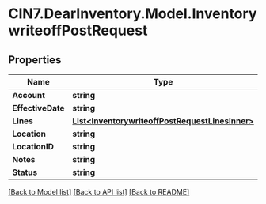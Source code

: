 # CIN7.DearInventory.Model.InventorywriteoffPostRequest

## Properties

| Name              | Type                                                                                                | Description | Notes      |
| ----------------- | --------------------------------------------------------------------------------------------------- | ----------- | ---------- |
| **Account**       | **string**                                                                                          |             | [optional] |
| **EffectiveDate** | **string**                                                                                          |             | [optional] |
| **Lines**         | [**List&lt;InventorywriteoffPostRequestLinesInner&gt;**](InventorywriteoffPostRequestLinesInner.md) |             | [optional] |
| **Location**      | **string**                                                                                          |             | [optional] |
| **LocationID**    | **string**                                                                                          |             | [optional] |
| **Notes**         | **string**                                                                                          |             | [optional] |
| **Status**        | **string**                                                                                          |             | [optional] |

[[Back to Model list]](../README.md#documentation-for-models) [[Back to API list]](../README.md#documentation-for-api-endpoints) [[Back to README]](../README.md)
